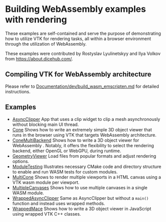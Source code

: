 # Building WebAssembly examples with rendering

These examples are self-contained and serve the purpose of demonstrating how to utilize VTK for rendering tasks, all within a browser environment through the utilization of WebAssembly.

These examples were contributed by Rostyslav Lyulinetskyy and Ilya Volkov from
https://about.dicehub.com/.

## Compiling VTK for WebAssembly architecture

Please refer to [Documentation/dev/build_wasm_emscripten.md](https://gitlab.kitware.com/vtk/-/blob/master/Documentation/dev/build_wasm_emscripten.md) for
detailed instructions.

## Examples
- [AsyncClipper](./AsyncClipper/README.md) App that uses a clip widget to clip a mesh asynchronously without blocking main UI thread.
- [Cone](./Cone/README.md) Shows how to write an extremely simple 3D object viewer that runs in the browser using VTK that targets WebAssembly architecture.
- [ConeMultiBackend](./ConeMultiBackend/README.md) Shows how to write a 3D object viewer for
WebAssembly . Notably, it offers the flexibility to select the rendering backend, either OpenGL or WebGPU, during runtime.
- [GeometryViewer](./GeometryViewer/README.md) Load files from popular formats and adjust rendering options.
- [ModuleTesting](./ModuleTesting/README.md) Illustrates necessary CMake code and directory structure to enable and run WASM tests for custom modules.
- [MultiCone](./MultiCone/README.md) Shows to render multiple viewports in a HTML canvas using a VTK wasm module per viewport.
- [MultipleCanvases](./MultipleCanvases/README.md) Shows how to use multiple canvases in a single WASM module.
- [WrappedAsyncClipper](./WrappedAsyncClipper/README.md) Same as AsyncClipper but without a `main()` function and instead uses wrapped methods.
- [WrappedMace](./WrappedMace/README.md) Shows how to write a 3D object viewer in JavaScript using wrapped VTK C++ classes.
